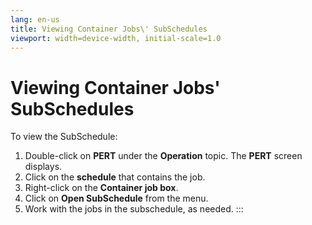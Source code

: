 ```yaml
---
lang: en-us
title: Viewing Container Jobs\' SubSchedules
viewport: width=device-width, initial-scale=1.0
---
```


#  Viewing Container Jobs\' SubSchedules

To view the SubSchedule:

1.  Double-click on **PERT** under the **Operation** topic. The **PERT**
    screen displays.
2.  Click on the **schedule** that contains the job.
3.  Right-click on the **Container job box**.
4.  Click on **Open SubSchedule** from the menu.
5.  Work with the jobs in the subschedule, as needed.
:::

 

